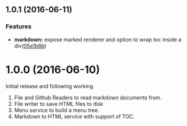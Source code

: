 <a name="1.0.1"></a>
## 1.0.1 (2016-06-11)


### Features

* **markdown:** expose marked renderer and option to wrap toc inside a div([05e1b6b](https://github.com/poppinss/docketjs/commit/05e1b6b))



<a name="1.0.0"></a>
# 1.0.0 (2016-06-10)

Initial release and following working

1. File and Github Readers to read markdown documents from.
2. File writer to save HTML files to disk
3. Menu service to build a menu tree.
4. Markdown to HTML service with support of TOC.
